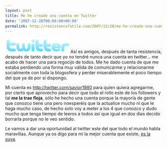 ```yaml
---
layout: post
title: Me he creado una cuenta en Twitter
date: '2007-12-28T00:00:00+00:00'
permalink: http://resistancefutile.com/2007/12/28/me-he-creado-una-cuenta-en-twitter/
---
```

<img src='/assets/twitter.png' alt='twitter' class="derecha" />Así es amigos, después de tanta resistencia, después de tanto decir que yo no tendré nunca una cuenta en twitter... me acabo de hacer una para regocijo de todos. Me he dado cuenta de que me estaba perdiendo una forma muy válida de comunicarme y relacionarme socialmente con toda la blogosfera y perder miserablemente el poco tiempo del que ya de por sí dispongo.

Mi cuenta es <a href="http://twitter.com/savior1980">http://twitter.com/savior1980</a> para quien quiera agregarme, por cierto que aprovecho para decir que todo el rollo este de los followers y tal <strong>me la trae floja</strong>, sólo he hecho una cuenta porque la mayoría de gente que conozco tiene una pero noesperéis que la actualice mucho ni que le haga mucho caso, de hecho solo voy a meter a los 4 que conozco y dudo mucho que tenga tiempo de leeros a todos así que igual en dos días decido borrarla porque no le veo sentido.

Le vamos a dar una oportunidad al twitter este del que todo el mundo habla maravillas. Aunque ya os digo para mí la mejor cuenta que existe, <a href="http://twitter.com/Hugo_Ismael">es la suya</a>.
